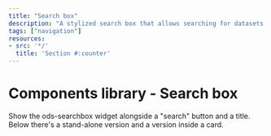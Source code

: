 ```yaml
---
title: "Search box"
description: "A stylized search box that allows searching for datasets in the catalog."
tags: ["navigation"]
resources:
- src: '*/'
  title: 'Section #:counter'
---
```



# Components library - Search box


Show the ods-searchbox widget alongside a "search" button and a title. Below there's a stand-alone version and a version inside a card.